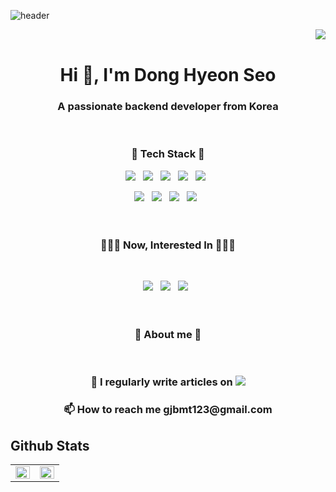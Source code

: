 ![header](https://capsule-render.vercel.app/api?type=waving&color=gradient&height=230&section=header&text=donghyeon's%20Github&fontSize=70&animation=scaleIn)


<img src="https://komarev.com/ghpvc/?username=donghyeon23&&style=flat-square" align="right" />
<br>
<h1 align="center">Hi 👋, I'm Dong Hyeon Seo</h1>
<h3 align="center">A passionate backend developer from Korea</h3>
<br>

<h3 align="center">🔧 Tech Stack 🔧</h3>
<p align="center">
<img src="https://img.shields.io/badge/AWS-%23FF9900.svg?style=for-the-badge&logo=amazon-aws&logoColor=white"/></a> &nbsp
<img src="https://img.shields.io/badge/node.js-6DA55F?style=for-the-badge&logo=node.js&logoColor=white"/></a> &nbsp
<img src="https://img.shields.io/badge/express.js-%23404d59.svg?style=for-the-badge&logo=express&logoColor=%2361DAFB"/></a> &nbsp
<img src="https://img.shields.io/badge/JavaScript-F7DF1E?style=for-the-badge&logo=JavaScript&logoColor=white&fontColor=ffffff"/></a> &nbsp
<img src="https://img.shields.io/badge/python-3670A0?style=for-the-badge&logo=python&logoColor=ffdd54"/></a> &nbsp

<p align="center">
<img src="https://img.shields.io/badge/github%20actions-%232671E5.svg?style=for-the-badge&logo=githubactions&logoColor=white"/></a> &nbsp
<img src="https://img.shields.io/badge/Socket.io-black?style=for-the-badge&logo=socket.io&badgeColor=010101"/></a> &nbsp
<img src="https://img.shields.io/badge/-jest-%23C21325?style=for-the-badge&logo=jest&logoColor=white"/></a> &nbsp
<img src="https://img.shields.io/badge/MongoDB-%234ea94b.svg?style=for-the-badge&logo=mongodb&logoColor=white"/></a> &nbsp

</br>
</br>
</br>

<h3 align="center">👩🏽‍💻 Now, Interested In 👩🏽‍💻</h3>
</br>
<p align="center">
<img src="https://img.shields.io/badge/NestJS-E0234E?style=for-the-badge&logo=NestJS&logoColor=white"></a> &nbsp
<img src="https://img.shields.io/badge/TypeScript-3178C6?style=for-the-badge&logo=TypeScript&logoColor=white"/></a> &nbsp
<img src="https://img.shields.io/badge/Docker-2496ED?style=for-the-badge&logo=Docker&logoColor=white"/></a> &nbsp

</br>
</br>
</br>

<h3 align="center">🐣 About me 🐣</h3>
</br>

<p align="center">
<h3 align="center">📝 I regularly write articles on <a href="https://island-mitten-6bf.notion.site/donghyeon-s-page-703dfa2d3081479daa92c762737ef8c8"><img src="https://img.shields.io/badge/Notion-%23000000.svg?style=for-the-badge&logo=notion&logoColor=white"></a></h3>
<h3 align="center">📫 How to reach me gjbmt123@gmail.com</h3>

## Github Stats  
<table><tr><td valign="top" width="50%">

<img src="https://github-readme-stats.vercel.app/api?username=donghyeon23&show_icons=true&count_private=true&hide_border=true" align="left" style="width: 100%" />

</td><td valign="top" width="50%">

<img src="https://github-readme-stats.vercel.app/api/top-langs/?username=donghyeon23&hide_border=true&layout=compact" align="left" style="width: 100%" />

</td></tr></table>  

<br/>
